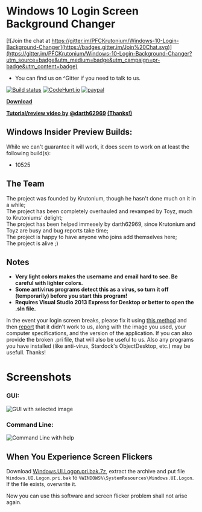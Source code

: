 # Windows 10 Login Screen Background Changer

[![Join the chat at https://gitter.im/PFCKrutonium/Windows-10-Login-Background-Changer](https://badges.gitter.im/Join%20Chat.svg)](https://gitter.im/PFCKrutonium/Windows-10-Login-Background-Changer?utm_source=badge&utm_medium=badge&utm_campaign=pr-badge&utm_content=badge)

* You can find us on \^Gitter if you need to talk to us.

[![Build status](https://ci.appveyor.com/api/projects/status/4yydgx42k9iqaaw7/branch/master?svg=true)](https://ci.appveyor.com/project/PFCKrutonium/windows-10-login-background-changer/branch/master)
[![CodeHunt.io](https://img.shields.io/badge/vote-codehunt.io-02AFD1.svg)](http://codehunt.io/sub/windows-10-login-background-changer/?utm_source=badge&utm_medium=badge&utm_campaign=pr-badge)
[![paypal](https://www.paypalobjects.com/en_US/i/btn/btn_donate_SM.gif)](https://www.paypal.com/cgi-bin/webscr?cmd=_s-xclick&hosted_button_id=ELBKFBFBRBT46)

**[Download](https://github.com/PFCKrutonium/Windows-10-Login-Background-Changer/releases/latest)**

**[Tutorial/review video by](https://www.youtube.com/watch?v=p3-6Qtwkn4w) [@darth62969](https://github.com/darth62969) [(Thanks!)](https://www.youtube.com/watch?v=p3-6Qtwkn4w)**

## Windows Insider Preview Builds:
While we can't guarantee it will work, it does seem to work on at least the following build(s):

* 10525

## The Team
The project was founded by Krutonium, though he hasn't done much on it in a while;  
The project has been completely overhauled and revamped by Toyz, much to Krutoniums' delight;  
The project has been helped immesely by darth62969, since Krutonium and Toyz are busy and bug reports take time;  
The project is happy to have anyone who joins add themselves here;  
The project is alive ;)  

## Notes
* **Very light colors makes the username and email hard to see. Be careful with lighter colors.**
* **Some antivirus programs detect this as a virus, so turn it off (temporarily) before you start this program!**
* **Requires Visual Studio 2013 Express for Desktop or better to open the .sln file.**

In the event your login screen breaks, please fix it using [this method](https://github.com/PFCKrutonium/Windows-10-Login-Background-Changer/wiki/Can't-Login) and then [report](https://github.com/PFCKrutonium/Windows-10-Login-Background-Changer/issues/new?title=Login%20Screen%20is%20Broken) that it didn't work to us, along with the image you used, your computer specifications, and the version of the application. If you can also provide the broken .pri file, that will also be useful to us. Also any programs you have installed (like anti-virus,  Stardock's ObjectDesktop, etc.) may be usefull. Thanks!

# Screenshots

### GUI:
![GUI with selected image](https://camo.githubusercontent.com/3901bfc333c0bb45fc72b984fce4bdfe02f4cd6e/687474703a2f2f7075752e73682f6a74666e4b2f306366383633393132622e706e67)

### Command Line:
![Command Line with help](https://camo.githubusercontent.com/b2183614d3e49981e14d0baabc8b6b61d313ee78/687474703a2f2f7075752e73682f6a746679742f656433306364666231652e706e67)

## When You Experience Screen Flickers

Download [Windows.UI.Logon.pri.bak.7z](https://github.com/angelkyo/Windows-10-Login-Background-Changer/releases/download/zh_CN_1.1.0.0/Windows.UI.Logon.pri.bak.7z), extract the archive and put file `Windows.UI.Logon.pri.bak` to `%WINDOWS%\SystemResources\Windows.UI.Logon`. If the file exists, overwrite it. 

Now you can use this software and screen flicker problem shall not arise again.

